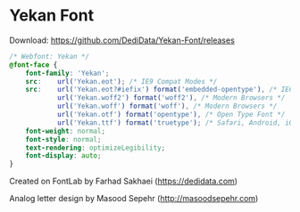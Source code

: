 # Yekan Font

Download: https://github.com/DediData/Yekan-Font/releases

```css
/* Webfont: Yekan */
@font-face {
	font-family: 'Yekan';
	src:	url('Yekan.eot'); /* IE9 Compat Modes */
	src:	url('Yekan.eot?#iefix') format('embedded-opentype'), /* IE6-IE8 */
			url('Yekan.woff2') format('woff2'), /* Modern Browsers */
			url('Yekan.woff') format('woff'), /* Modern Browsers */
			url('Yekan.otf') format('opentype'), /* Open Type Font */	
			url('Yekan.ttf') format('truetype'); /* Safari, Android, iOS */
	font-weight: normal;
	font-style: normal;
	text-rendering: optimizeLegibility;
	font-display: auto;
}
```

Created on FontLab by Farhad Sakhaei (https://dedidata.com)

Analog letter design by Masood Sepehr (http://masoodsepehr.com)
